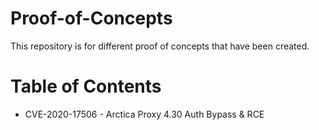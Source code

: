 # Proof-of-Concepts

This repository is for different proof of concepts that have been created.

# Table of Contents
* CVE-2020-17506 - Arctica Proxy 4.30 Auth Bypass & RCE